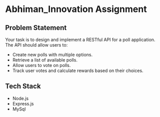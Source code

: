 # Abhiman_Innovation Assignment

## Problem Statement

Your task is to design and implement a RESTful API for a poll
application. The API should allow users to:

* Create new polls with multiple options.
* Retrieve a list of available polls.
* Allow users to vote on polls.
* Track user votes and calculate rewards based on their choices.

## Tech Stack

* Node.js
* Express.js
* MySql
